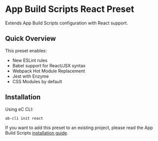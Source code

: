 # App Build Scripts React Preset

Extends App Build Scripts configuration with React support.

## Quick Overview

This preset enables:

- New ESLint rules
- Babel support for React/JSX syntax
- Webpack Hot Module Replacement
- Jest with Enzyme
- CSS Modules by default

## Installation

Using eC CLI:

```
ab-cli init react
```

If you want to add this preset to an existing project, please read the App Build Scripts [installation guide](https://github.com/coldi/app-build-scripts/packages/ab-scripts).
